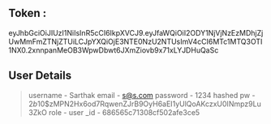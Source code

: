 ## Token :

eyJhbGciOiJIUzI1NiIsInR5cCI6IkpXVCJ9.eyJfaWQiOiI2ODY1NjVjNzEzMDhjZjUwMmFmZTNjZTUiLCJpYXQiOjE3NTE0NzU2NTUsImV4cCI6MTc1MTQ3OTI1NX0.2xnnpanMeOB3WpwDbwt6JXmZiovb9x71xLYJDHuQaSc

## User Details

> username - Sarthak
> email - s@s.com
> password - 1234
> hashed pw - $2b$10$zMPN2Hx6od7RqwenZJrB9OyH6aEI1yUlQoAKczxU0INmpz9Lu3ZkO
> role - user
> _id - 686565c71308cf502afe3ce5
